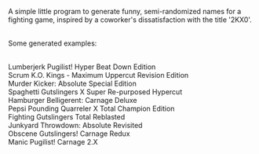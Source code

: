 A simple little program to generate funny, semi-randomized names for a fighting game, inspired by a coworker's dissatisfaction with the title '2KX0'.

<br>
Some generated examples: 

<br>Lumberjerk Pugilist! Hyper Beat Down Edition
<br>Scrum K.O. Kings - Maximum Uppercut Revision Edition
<br>Murder Kicker: Absolute Special Edition
<br>Spaghetti Gutslingers X Super Re-purposed Hypercut
<br>Hamburger Belligerent: Carnage Deluxe
<br>Pepsi Pounding Quarreler X Total Champion Edition
<br>Fighting Gutslingers Total Reblasted
<br>Junkyard Throwdown: Absolute Revisited
<br>Obscene Gutslingers! Carnage Redux
<br>Manic Pugilist! Carnage 2.X
